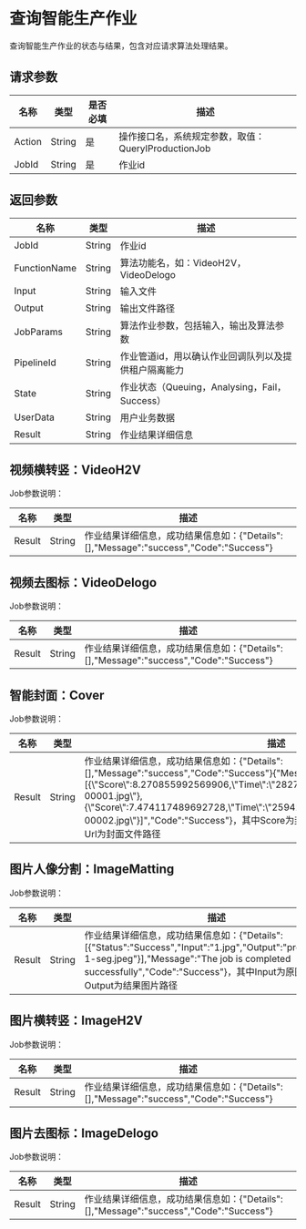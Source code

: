 # 查询智能生产作业

查询智能生产作业的状态与结果，包含对应请求算法处理结果。

## 请求参数

|名称|类型|是否必填|描述|
|--|--|----|--|
|Action|String|是|操作接口名，系统规定参数，取值：QueryIProductionJob|
|JobId|String|是|作业id|

## 返回参数

|名称|类型|描述|
|--|--|--|
|JobId|String|作业id|
|FunctionName|String|算法功能名，如：VideoH2V，VideoDelogo|
|Input|String|输入文件|
|Output|String|输出文件路径|
|JobParams|String|算法作业参数，包括输入，输出及算法参数|
|PipelineId|String|作业管道id，用以确认作业回调队列以及提供租户隔离能力|
|State|String|作业状态（Queuing，Analysing，Fail，Success）|
|UserData|String|用户业务数据|
|Result|String|作业结果详细信息|

## 视频横转竖：VideoH2V

Job参数说明：

|名称|类型|描述|
|--|--|--|
|Result|String|作业结果详细信息，成功结果信息如：\{"Details":\[\],"Message":"success","Code":"Success"\}|

## 视频去图标：VideoDelogo

Job参数说明：

|名称|类型|描述|
|--|--|--|
|Result|String|作业结果详细信息，成功结果信息如：\{"Details":\[\],"Message":"success","Code":"Success"\}|

## 智能封面：Cover

Job参数说明：

|名称|类型|描述|
|--|--|--|
|Result|String|作业结果详细信息，成功结果信息如：\{"Details":\[\],"Message":"success","Code":"Success"\}\{"Message":"success","Data":"\[\{\\"Score\\":8.270855992569906,\\"Time\\":\\"28278.25\\",\\"Url\\":\\"cover/test-00001.jpg\\"\},\{\\"Score\\":7.474117489692728,\\"Time\\":\\"25942.583333333332\\",\\"Url\\":\\"cover/test-00002.jpg\\"\}\]","Code":"Success"\}，其中Score为封面结果置信度，Time为封面帧时间戳，Url为封面文件路径|

## 图片人像分割：ImageMatting

Job参数说明：

|名称|类型|描述|
|--|--|--|
|Result|String|作业结果详细信息，成功结果信息如：\{"Details":\[\{"Status":"Success","Input":"1.jpg","Output":"production/1-1-seg.jpeg"\}\],"Message":"The job is completed successfully","Code":"Success"\}，其中Input为原图片路径，Output为结果图片路径|

## 图片横转竖：ImageH2V

Job参数说明：

|名称|类型|描述|
|--|--|--|
|Result|String|作业结果详细信息，成功结果信息如：\{"Details":\[\],"Message":"success","Code":"Success"\}|

## 图片去图标：ImageDelogo

Job参数说明：

|名称|类型|描述|
|--|--|--|
|Result|String|作业结果详细信息，成功结果信息如：\{"Details":\[\],"Message":"success","Code":"Success"\}|

